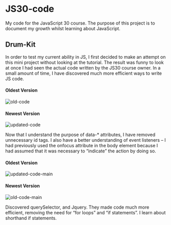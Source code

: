 # JS30-code
My code for the JavaScript 30 course. The purpose of this project is to document my growth whilst learning about JavaScript.

## Drum-Kit
In order to test my current ability in JS, I first decided to make an attempt on this mini project without looking at the tutorial.
The result was funny to look at once I had seen the actual code written by the JS30 course owner. In a small amount of time, I have
discovered much more efficient ways to write JS code.

#### Oldest Version
![old-code](https://user-images.githubusercontent.com/26525950/53706889-607c1480-3e24-11e9-9f47-ed1f81ee6ba5.JPG)
#### Newest Version
![updated-code](https://user-images.githubusercontent.com/26525950/53706892-607c1480-3e24-11e9-971f-aa7b6b1fc128.JPG)


Now that I understand the purpose of data-* attributes, I have removed unnecessary id tags. I also have a better understanding of event listeners – I had previously used the onfocus attribute in the body element because I had assumed that it was necessary to “indicate” the action by doing so.

#### Oldest Version
![updated-code-main](https://user-images.githubusercontent.com/26525950/53706887-5fe37e00-3e24-11e9-98a5-a0542667706b.JPG)
#### Newest Version
![old-code-main](https://user-images.githubusercontent.com/26525950/53706891-607c1480-3e24-11e9-9489-0af30f2f24a0.JPG)


Discovered querySelector, and Jquery. They made code much more efficient, removing the need for “for loops” and “if statements”.
I learn about shorthand if statements.

